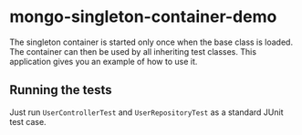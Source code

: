 # mongo-singleton-container-demo

The singleton container is started only once when the base class is loaded. The container can then be used by all inheriting test classes. This application gives you an example of how to use it.

## Running the tests

Just run `UserControllerTest` and `UserRepositoryTest` as a standard JUnit test case.
